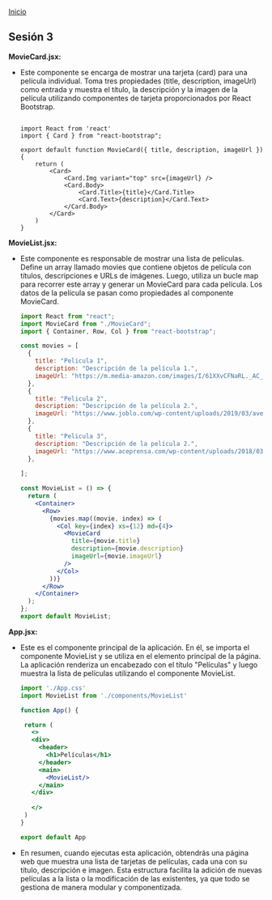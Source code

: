 <!-- No borrar o modificar -->
[Inicio](./index.md)

## Sesión 3 


<!-- Su documentación aquí -->


**MovieCard.jsx:** 

- Este componente se encarga de mostrar una tarjeta (card) para una película individual. Toma tres propiedades (title, description, imageUrl) como entrada y muestra el título, la descripción y la imagen de la película utilizando componentes de tarjeta proporcionados por React Bootstrap.


    ```

    import React from 'react'
    import { Card } from "react-bootstrap";
    
    export default function MovieCard({ title, description, imageUrl }) {
        return (
            <Card>
                <Card.Img variant="top" src={imageUrl} />
                <Card.Body>
                    <Card.Title>{title}</Card.Title>
                    <Card.Text>{description}</Card.Text>
                </Card.Body>
            </Card>
        )
    }

    ```


**MovieList.jsx:** 

- Este componente es responsable de mostrar una lista de películas. Define un array llamado movies que contiene objetos de película con títulos, descripciones e URLs de imágenes. Luego, utiliza un bucle map para recorrer este array y generar un MovieCard para cada película. Los datos de la película se pasan como propiedades al componente MovieCard.

    ```jsx
    import React from "react";
    import MovieCard from "./MovieCard";
    import { Container, Row, Col } from "react-bootstrap";
    
    const movies = [
      {
        title: "Pelicula 1",
        description: "Descripción de la película 1.",
        imageUrl: "https://m.media-amazon.com/images/I/61XXvCFNaRL._AC_SL1024_.jpg"
      },
      {
        title: "Pelicula 2",
        description: "Descripción de la película 2.",
        imageUrl: "https://www.joblo.com/wp-content/uploads/2019/03/avengers-endgame-poster-xl-1.jpg",
      },
      {
        title: "Pelicula 3",
        description: "Descripción de la película 2.",
        imageUrl: "https://www.aceprensa.com/wp-content/uploads/2018/03/333339-0.jpg",
      },
      
    ];
    
    const MovieList = () => {
      return (
        <Container>
          <Row>
            {movies.map((movie, index) => (
              <Col key={index} xs={12} md={4}>
                <MovieCard
                  title={movie.title}
                  description={movie.description}
                  imageUrl={movie.imageUrl}
                />
              </Col>
            ))}
          </Row>
        </Container>
      );
    };
    export default MovieList;
    ```


**App.jsx:** 

- Este es el componente principal de la aplicación. En él, se importa el componente MovieList y se utiliza en el elemento principal de la página. La aplicación renderiza un encabezado con el título "Películas" y luego muestra la lista de películas utilizando el componente MovieList.

     ```  jsx
    import './App.css'
    import MovieList from './components/MovieList'
    
    function App() {
    
      return (
        <>
        <div>
          <header>
            <h1>Películas</h1>
          </header>
          <main>
            <MovieList/>
          </main>
        </div>
          
        </>
      )
    }
    
    export default App
    ```


- En resumen, cuando ejecutas esta aplicación, obtendrás una página web que muestra una lista de tarjetas de películas, cada una con su título, descripción e imagen. Esta estructura facilita la adición de nuevas películas a la lista o la modificación de las existentes, ya que todo se gestiona de manera modular y componentizada.


